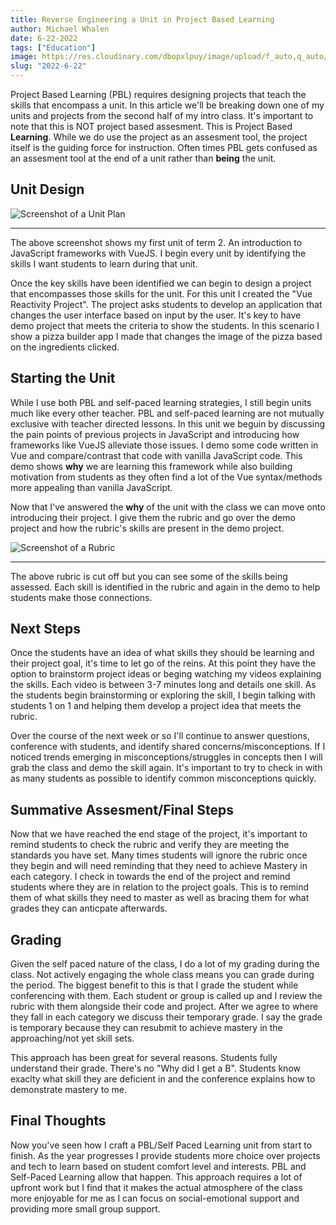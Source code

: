 ```yaml
---
title: Reverse Engineering a Unit in Project Based Learning 
author: Michael Whalen
date: 6-22-2022
tags: ["Education"]
image: https://res.cloudinary.com/dbopxlpuy/image/upload/f_auto,q_auto/v1656025140/Articles/groupwork_bdulrb.jpg
slug: "2022-6-22" 
---
```


Project Based Learning (PBL) requires designing projects that teach the skills that encompass a unit. In this article we'll be breaking down one of my units and projects from the second half of my intro class. It's important to note that this is NOT project based assesment. This is Project Based **Learning**. While we do use the project as an assesment tool, the project itself is the guiding force for instruction. Often times PBL gets confused as an assesment tool at the end of a unit rather than **being** the unit. 

## Unit Design

![Screenshot of a Unit Plan](https://res.cloudinary.com/dbopxlpuy/image/upload/c_scale,f_auto,q_auto,w_600/v1656025221/Articles/PBL_unit_yk9rzg.png)

---  

The above screenshot shows my first unit of term 2. An introduction to JavaScript frameworks with VueJS. I begin every unit by identifying the skills I want students to learn during that unit. 

Once the key skills have been identified we can begin to design a project that encompasses those skills for the unit. For this unit I created the "Vue Reactivity Project". The project asks students to develop an application that changes the user interface based on input by the user. It's key to have demo project that meets the criteria to show the students. In this scenario I show a pizza builder app I made that changes the image of the pizza based on the ingredients clicked. 

## Starting the Unit

While I use both PBL and self-paced learning strategies, I still begin units much like every other teacher. PBL and self-paced learning are not mutually exclusive with teacher directed lessons. In this unit we beguin by discussing the pain points of previous projects in JavaScript and introducing how frameworks like VueJS alleviate those issues. I demo some code written in Vue and compare/contrast that code with vanilla JavaScript code. This demo shows **why** we are learning this framework while also building motivation from students as they often find a lot of the Vue syntax/methods more appealing than vanilla JavaScript. 

Now that I've answered the **why** of the unit with the class we can move onto introducing their project. I give them the rubric and go over the demo project and how the rubric's skills are present in the demo project. 


![Screenshot of a Rubric](https://res.cloudinary.com/dbopxlpuy/image/upload/c_scale,f_auto,q_auto,w_700/v1656025221/Articles/PBL-2_rk5g9x.png)



---

The above rubric is cut off but you can see some of the skills being assessed. Each skill is identified in the rubric and again in the demo to help students make those connections. 

## Next Steps

Once the students have an idea of what skills they should be learning and their project goal, it's time to let go of the reins. At this point they have the option to brainstorm project ideas or beging watching my videos explaining the skills. Each video is between 3-7 minutes long and details one skill. As the students begin brainstorming or exploring the skill, I begin talking with students 1 on 1 and helping them develop a project idea that meets the rubric. 

Over the course of the next week or so I'll continue to answer questions, conference with students, and identify shared concerns/misconceptions. If I noticed trends emerging in misconceptions/struggles in concepts then I will grab the class and demo the skill again. It's important to try to check in with as many students as possible to identify common misconceptions quickly. 

## Summative Assesment/Final Steps

Now that we have reached the end stage of the project, it's important to remind students to check the rubric and verify they are meeting the standards you have set. Many times students will ignore the rubric once they begin and will need reminding that they need to achieve Mastery in each category. I check in towards the end of the project and remind students where they are in relation to the project goals. This is to remind them of what skills they need to master as well as bracing them for what grades they can anticpate afterwards. 

## Grading

Given the self paced nature of the class, I do a lot of my grading during the class. Not actively engaging the whole class means you can grade during the period. The biggest benefit to this is that I grade the student while conferencing with them. Each student or group is called up and I review the rubric with them alongside their code and project. After we agree to where they fall in each category we discuss their temporary grade. I say the grade is temporary because they can resubmit to achieve mastery in the approaching/not yet skill sets. 

This approach has been great for several reasons. Students fully understand their grade. There's no "Why did I get a B". 
Students know exaclty what skill they are deficient in and the conference explains how to demonstrate mastery to me. 
   
## Final Thoughts
Now you've seen how I craft a PBL/Self Paced Learning unit from start to finish. As the year progresses I provide students more choice over projects and tech to learn based on  student comfort level and interests. PBL and Self-Paced Learning allow that happen. This approach requires a lot of upfront work but I find that it makes the actual atmosphere of the class more enjoyable for me as I can focus on social-emotional support and providing more small group support. 


